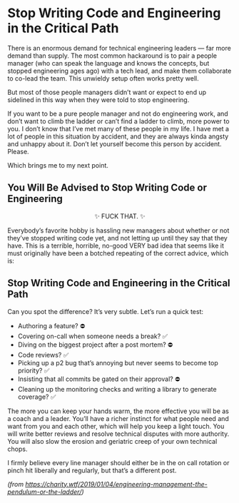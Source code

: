 # Stop Writing Code and Engineering in the Critical Path

There is an enormous demand for technical engineering leaders — far more demand than supply. The most common hackaround is to pair a people manager (who can speak the language and knows the concepts, but stopped engineering ages ago) with a tech lead, and make them collaborate to co-lead the team. This unwieldy setup often works pretty well.

But most of those people managers didn’t want or expect to end up sidelined in this way when they were told to stop engineering.

If you want to be a pure people manager and not do engineering work, and don’t want to climb the ladder or can’t find a ladder to climb, more power to you. I don’t know that I’ve met many of these people in my life. I have met a lot of people in this situation by accident, and they are always kinda angsty and unhappy about it. Don’t let yourself become this person by accident. Please.

Which brings me to my next point.

## You Will Be Advised to Stop Writing Code or Engineering

<p style="text-align: center;">✨ FUCK THAT. ✨</p>

Everybody’s favorite hobby is hassling new managers about whether or not they’ve stopped writing code yet, and not letting up until they say that they have. This is a terrible, horrible, no-good VERY bad idea that seems like it must originally have been a botched repeating of the correct advice, which is:

## Stop Writing Code and Engineering in the Critical Path

Can you spot the difference?  It’s very subtle. Let’s run a quick test:

* Authoring a feature?  ⛔️
* Covering on-call when someone needs a break?  ✅
* Diving on the biggest project after a post mortem?  ⛔️
* Code reviews?  ✅
* Picking up a p2 bug that’s annoying but never seems to become top priority?  ✅
* Insisting that all commits be gated on their approval?  ⛔️
* Cleaning up the monitoring checks and writing a library to generate coverage?  ✅

The more you can keep your hands warm, the more effective you will be as a coach and a leader. You’ll have a richer instinct for what people need and want from you and each other, which will help you keep a light touch. You will write better reviews and resolve technical disputes with more authority. You will also slow the erosion and geriatric creep of your own technical chops.

I firmly believe every line manager should either be in the on call rotation or pinch hit liberally and regularly, but that’s a different post.

_(from https://charity.wtf/2019/01/04/engineering-management-the-pendulum-or-the-ladder/)_